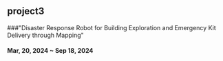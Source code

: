 ## project3
###"Disaster Response Robot for Building Exploration and Emergency Kit Delivery through Mapping"
#### Mar, 20, 2024 ~ Sep 18, 2024
